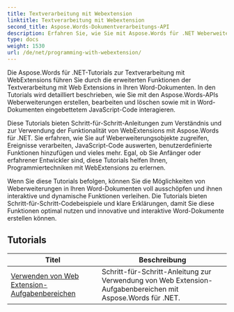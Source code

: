 ```yaml
---
title: Textverarbeitung mit Webextension
linktitle: Textverarbeitung mit Webextension
second_title: Aspose.Words-Dokumentverarbeitungs-API
description: Erfahren Sie, wie Sie mit Aspose.Words für .NET Weberweiterungen für Word-Dokumente entwickeln. Erfahren Sie, wie Sie Weberweiterungen erstellen, ändern und anpassen und diese in Ihre Word-Dokumente integrieren.
type: docs
weight: 1530
url: /de/net/programming-with-webextension/
---
```

Die Aspose.Words für .NET-Tutorials zur Textverarbeitung mit WebExtensions führen Sie durch die erweiterten Funktionen der Textverarbeitung mit Web Extensions in Ihren Word-Dokumenten. In den Tutorials wird detailliert beschrieben, wie Sie mit den Aspose.Words-APIs Weberweiterungen erstellen, bearbeiten und löschen sowie mit in Word-Dokumenten eingebettetem JavaScript-Code interagieren.

Diese Tutorials bieten Schritt-für-Schritt-Anleitungen zum Verständnis und zur Verwendung der Funktionalität von WebExtensions mit Aspose.Words für .NET. Sie erfahren, wie Sie auf Weberweiterungsobjekte zugreifen, Ereignisse verarbeiten, JavaScript-Code auswerten, benutzerdefinierte Funktionen hinzufügen und vieles mehr. Egal, ob Sie Anfänger oder erfahrener Entwickler sind, diese Tutorials helfen Ihnen, Programmiertechniken mit WebExtensions zu erlernen.

Wenn Sie diese Tutorials befolgen, können Sie die Möglichkeiten von Weberweiterungen in Ihren Word-Dokumenten voll ausschöpfen und ihnen interaktive und dynamische Funktionen verleihen. Die Tutorials bieten Schritt-für-Schritt-Codebeispiele und klare Erklärungen, damit Sie diese Funktionen optimal nutzen und innovative und interaktive Word-Dokumente erstellen können.

## Tutorials
| Titel | Beschreibung |
| --- | --- |
| [Verwenden von Web Extension-Aufgabenbereichen](./using-web-extension-task-panes/) | Schritt-für-Schritt-Anleitung zur Verwendung von Web Extension-Aufgabenbereichen mit Aspose.Words für .NET. |